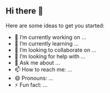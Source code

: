 ## Hi there 👋

<!-- **diogoPinheiro11/diogoPinheiro11** is a ✨ _special_ ✨ repository because its `README.md` (this file) appears on your GitHub profile. -->
Here are some ideas to get you started:

- 🔭 I’m currently working on ...
- 🌱 I’m currently learning ...
- 👯 I’m looking to collaborate on ...
- 🤔 I’m looking for help with ...
- 💬 Ask me about ...
- 📫 How to reach me: ...
- 😄 Pronouns: ...
- ⚡ Fun fact: ...
